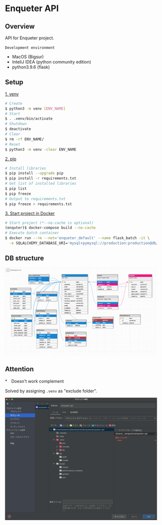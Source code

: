 # Enqueter API

## Overview
API for Enqueter project.

`Development environment`
* MacOS (Bigsur)
* InteliJ IDEA (python community edition)
* python3.9.6 (flask)

## Setup
<u>1. venv</u>
```bash
# Create
$ python3 -m venv [ENV_NAME]
# Start
$ . .venv/bin/activate
# Shutdown
$ deactivate
# Clear
$ rm -rf ENV_NAME/
# Reset
$ python3 -m venv -clear ENV_NAME
```

<u>2. pip</u>
```bash
# Install libraries
$ pip install --upgrade pip
$ pip install -r requirements.txt
# Get list of installed libraries
$ pip list
$ pip freeze
# Output to requirements.txt
$ pip freeze > requirements.txt
```
<u>3. Start project in Docker</u>
```bash
# Start project (*--no-cache is optional)
(enquter)$ docker-compose build --no-cache
# Execute batch container
$ docker run --rm --net='enqueter_default' --name flask_batch -it \
  -e SQLALCHEMY_DATABASE_URI='mysql+pymysql://production:production@db/production?charset=utf8mb4' enqueter_api sh batch.sh
```

## DB structure
![image](images/db-structure.png)


## Attention
*　Doesn't work complement

Solved by assigning `.venv` as "exclude folder".

![image](images/import-problem.png)